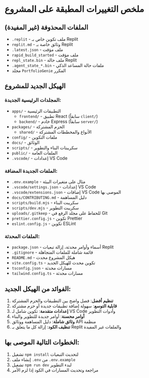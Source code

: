 # ملخص التغييرات المطبقة على المشروع

## الملفات المحذوفة (غير المفيدة)
- `.replit` - ملف تكوين خاص بـ Replit
- `replit.md` - وثائق خاصة بـ Replit  
- `.latest.json` - ملف مؤقت
- `rapid_build_started` - ملف مؤقت
- `repl_state.bin` - ملف حالة Replit
- `.agent_state_*.bin` - ملفات حالة المساعد الذكي
- مجلد `PortfolioGenie` المكرر

## الهيكل الجديد للمشروع

### المجلدات الرئيسية الجديدة:
- `apps/` - التطبيقات الرئيسية
  - `frontend/` - تطبيق React (سابقاً `client/`)
  - `backend/` - خادم Express (سابقاً `server/`)
- `packages/` - الحزم المشتركة
  - `shared/` - الأنواع والمخططات المشتركة
- `config/` - ملفات التكوين
- `docs/` - الوثائق
- `scripts/` - سكريبتات البناء والتطوير
- `public/` - الملفات العامة
- `.vscode/` - إعدادات VS Code

### الملفات الجديدة المضافة:
- `.env.example` - مثال على متغيرات البيئة
- `.vscode/settings.json` - إعدادات VS Code
- `.vscode/extensions.json` - إضافات VS Code الموصى بها
- `docs/CONTRIBUTING.md` - دليل المساهمة
- `scripts/build.mjs` - سكريبت البناء
- `scripts/dev.mjs` - سكريبت التطوير
- `uploads/.gitkeep` - للحفاظ على مجلد الرفع في Git
- `prettier.config.js` - تكوين Prettier
- `eslint.config.js` - تكوين ESLint

### الملفات المحدثة:
- `package.json` - أسماء وأوامر محدثة، إزالة تبعيات Replit
- `.gitignore` - قائمة شاملة للملفات المتجاهلة
- `README.md` - هيكل المشروع محدث
- `vite.config.ts` - تكوين محدث للهيكل الجديد
- `tsconfig.json` - مسارات محدثة
- `tailwind.config.ts` - مسارات محدثة

## الفوائد من الهيكل الجديد:

1. **تنظيم أفضل**: فصل واضح بين التطبيقات والحزم المشتركة
2. **قابلية التوسع**: سهولة إضافة تطبيقات جديدة أو حزم مشتركة
3. **إعدادات متقدمة**: تكوين شامل لـ VS Code وأدوات التطوير
4. **أوامر محسنة**: أوامر جديدة للتطوير والبناء
5. **وثائق شاملة**: دليل المساهمة ووثائق API منظمة
6. **تنظيف الكود**: إزالة كل ما يتعلق بـ Replit والملفات غير المفيدة

## الخطوات التالية الموصى بها:

1. تشغيل `npm install` لتحديث التبعيات
2. إنشاء ملف `.env` من `.env.example`
3. تشغيل `npm run dev` لبدء التطوير
4. مراجعة وتحديث المسارات في الكود إذا لزم الأمر